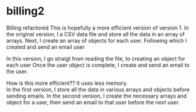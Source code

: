 # billing2
Billing refactored
This is hopefully a more efficient version of version 1.
In the original version, I a CSV data file and store all the data in an array of arrays.
Next, I create an array of objects for each user. Following which I created and send an email user

In this version, I go straigt from reading the file, to creating an object for each user
Once the user object is complete, I create and send an email to the user.

How is this more efficient??
It uses less memory.  
In the first version, I store all the data in various arrays and objects before sending emails.
In the second version, I create the necessary arrays and object for a user, then send an email
to that user before the next user.


